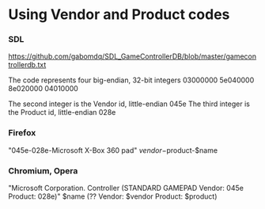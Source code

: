 Using Vendor and Product codes
==============================

### SDL
https://github.com/gabomdq/SDL_GameControllerDB/blob/master/gamecontrollerdb.txt

The code represents four big-endian, 32-bit integers
03000000 5e040000 8e020000 04010000

The second integer is the Vendor id, little-endian 045e
The third integer is the Product id, little-endian 028e


### Firefox
"045e-028e-Microsoft X-Box 360 pad"
$vendor-$product-$name


### Chromium, Opera
"Microsoft Corporation. Controller (STANDARD GAMEPAD Vendor: 045e Product: 028e)"
$name (?? Vendor: $vendor Product: $product)
